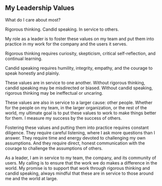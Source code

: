 ## My Leadership Values

What do I care about most?

Rigorous thinking. Candid speaking. In service to others.

My role as a leader is to foster these values on my team and put them into practice in my work for the company and the users it serves.

Rigorous thinking requires curiosity, skepticism, critical self-reflection, and continual learning.

Candid speaking requires humility, integrity, empathy, and the courage to speak honestly and plainly.

These values are in service to one another. Without rigorous thinking, candid speaking may be misdirected or biased. Without candid speaking, rigorous thinking may be ineffectual or uncaring.

These values are also in service to a larger cause: other people. Whether for the people on my team, in the larger organization, or the rest of the world, my ultimate goal is to put these values to work to make things better for them. I measure my success by the success of others.

Fostering these values and putting them into practice requires constant diligence. They require careful listening, where I ask more questions than I answer. They require time and energy devoted to challenging my own assumptions. And they require direct, honest communication with the courage to challenge the assumptions of others.

As a leader, I am in service to my team, the company, and its community of users. My calling is to ensure that the work we do makes a difference in the world. My promise is to support that work through rigorous thinking and candid speaking, always mindful that these are in service to those around me and the world at large.
